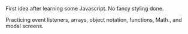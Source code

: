 First idea after learning some Javascript.
No fancy styling done.

Practicing event listeners, arrays, object notation, functions, Math., and modal screens.
